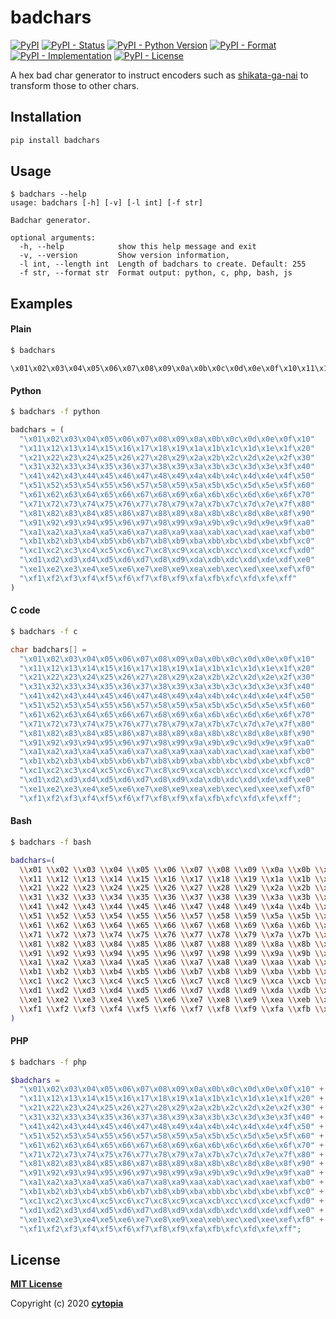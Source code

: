 # badchars

[![PyPI](https://img.shields.io/pypi/v/badchars)](https://pypi.org/project/badchars/)
[![PyPI - Status](https://img.shields.io/pypi/status/badchars)](https://pypi.org/project/badchars/)
[![PyPI - Python Version](https://img.shields.io/pypi/pyversions/badchars)](https://pypi.org/project/badchars/)
[![PyPI - Format](https://img.shields.io/pypi/format/badchars)](https://pypi.org/project/badchars/)
[![PyPI - Implementation](https://img.shields.io/pypi/implementation/badchars)](https://pypi.org/project/badchars/)
[![PyPI - License](https://img.shields.io/pypi/l/badchars)](https://pypi.org/project/badchars/)

A hex bad char generator to instruct encoders such as [shikata-ga-nai](https://github.com/rapid7/metasploit-framework/blob/master/modules/encoders/x86/shikata_ga_nai.rb)
to transform those to other chars.



## Installation
```bash
pip install badchars
```


## Usage
```
$ badchars --help
usage: badchars [-h] [-v] [-l int] [-f str]

Badchar generator.

optional arguments:
  -h, --help            show this help message and exit
  -v, --version         Show version information,
  -l int, --length int  Length of badchars to create. Default: 255
  -f str, --format str  Format output: python, c, php, bash, js
```


## Examples

#### Plain
```bash
$ badchars
```
```
\x01\x02\x03\x04\x05\x06\x07\x08\x09\x0a\x0b\x0c\x0d\x0e\x0f\x10\x11\x12\x13\x14\x15\x16\x17\x18\x19\x1a\x1b\x1c\x1d\x1e\x1f\x20\x21\x22\x23\x24\x25\x26\x27\x28\x29\x2a\x2b\x2c\x2d\x2e\x2f\x30\x31\x32\x33\x34\x35\x36\x37\x38\x39\x3a\x3b\x3c\x3d\x3e\x3f\x40\x41\x42\x43\x44\x45\x46\x47\x48\x49\x4a\x4b\x4c\x4d\x4e\x4f\x50\x51\x52\x53\x54\x55\x56\x57\x58\x59\x5a\x5b\x5c\x5d\x5e\x5f\x60\x61\x62\x63\x64\x65\x66\x67\x68\x69\x6a\x6b\x6c\x6d\x6e\x6f\x70\x71\x72\x73\x74\x75\x76\x77\x78\x79\x7a\x7b\x7c\x7d\x7e\x7f\x80\x81\x82\x83\x84\x85\x86\x87\x88\x89\x8a\x8b\x8c\x8d\x8e\x8f\x90\x91\x92\x93\x94\x95\x96\x97\x98\x99\x9a\x9b\x9c\x9d\x9e\x9f\xa0\xa1\xa2\xa3\xa4\xa5\xa6\xa7\xa8\xa9\xaa\xab\xac\xad\xae\xaf\xb0\xb1\xb2\xb3\xb4\xb5\xb6\xb7\xb8\xb9\xba\xbb\xbc\xbd\xbe\xbf\xc0\xc1\xc2\xc3\xc4\xc5\xc6\xc7\xc8\xc9\xca\xcb\xcc\xcd\xce\xcf\xd0\xd1\xd2\xd3\xd4\xd5\xd6\xd7\xd8\xd9\xda\xdb\xdc\xdd\xde\xdf\xe0\xe1\xe2\xe3\xe4\xe5\xe6\xe7\xe8\xe9\xea\xeb\xec\xed\xee\xef\xf0\xf1\xf2\xf3\xf4\xf5\xf6\xf7\xf8\xf9\xfa\xfb\xfc\xfd\xfe\xff
```

#### Python
```bash
$ badchars -f python
```
```python
badchars = (
  "\x01\x02\x03\x04\x05\x06\x07\x08\x09\x0a\x0b\x0c\x0d\x0e\x0f\x10"
  "\x11\x12\x13\x14\x15\x16\x17\x18\x19\x1a\x1b\x1c\x1d\x1e\x1f\x20"
  "\x21\x22\x23\x24\x25\x26\x27\x28\x29\x2a\x2b\x2c\x2d\x2e\x2f\x30"
  "\x31\x32\x33\x34\x35\x36\x37\x38\x39\x3a\x3b\x3c\x3d\x3e\x3f\x40"
  "\x41\x42\x43\x44\x45\x46\x47\x48\x49\x4a\x4b\x4c\x4d\x4e\x4f\x50"
  "\x51\x52\x53\x54\x55\x56\x57\x58\x59\x5a\x5b\x5c\x5d\x5e\x5f\x60"
  "\x61\x62\x63\x64\x65\x66\x67\x68\x69\x6a\x6b\x6c\x6d\x6e\x6f\x70"
  "\x71\x72\x73\x74\x75\x76\x77\x78\x79\x7a\x7b\x7c\x7d\x7e\x7f\x80"
  "\x81\x82\x83\x84\x85\x86\x87\x88\x89\x8a\x8b\x8c\x8d\x8e\x8f\x90"
  "\x91\x92\x93\x94\x95\x96\x97\x98\x99\x9a\x9b\x9c\x9d\x9e\x9f\xa0"
  "\xa1\xa2\xa3\xa4\xa5\xa6\xa7\xa8\xa9\xaa\xab\xac\xad\xae\xaf\xb0"
  "\xb1\xb2\xb3\xb4\xb5\xb6\xb7\xb8\xb9\xba\xbb\xbc\xbd\xbe\xbf\xc0"
  "\xc1\xc2\xc3\xc4\xc5\xc6\xc7\xc8\xc9\xca\xcb\xcc\xcd\xce\xcf\xd0"
  "\xd1\xd2\xd3\xd4\xd5\xd6\xd7\xd8\xd9\xda\xdb\xdc\xdd\xde\xdf\xe0"
  "\xe1\xe2\xe3\xe4\xe5\xe6\xe7\xe8\xe9\xea\xeb\xec\xed\xee\xef\xf0"
  "\xf1\xf2\xf3\xf4\xf5\xf6\xf7\xf8\xf9\xfa\xfb\xfc\xfd\xfe\xff"
)
```

#### C code
```bash
$ badchars -f c
```
```cpp
char badchars[] =
  "\x01\x02\x03\x04\x05\x06\x07\x08\x09\x0a\x0b\x0c\x0d\x0e\x0f\x10"
  "\x11\x12\x13\x14\x15\x16\x17\x18\x19\x1a\x1b\x1c\x1d\x1e\x1f\x20"
  "\x21\x22\x23\x24\x25\x26\x27\x28\x29\x2a\x2b\x2c\x2d\x2e\x2f\x30"
  "\x31\x32\x33\x34\x35\x36\x37\x38\x39\x3a\x3b\x3c\x3d\x3e\x3f\x40"
  "\x41\x42\x43\x44\x45\x46\x47\x48\x49\x4a\x4b\x4c\x4d\x4e\x4f\x50"
  "\x51\x52\x53\x54\x55\x56\x57\x58\x59\x5a\x5b\x5c\x5d\x5e\x5f\x60"
  "\x61\x62\x63\x64\x65\x66\x67\x68\x69\x6a\x6b\x6c\x6d\x6e\x6f\x70"
  "\x71\x72\x73\x74\x75\x76\x77\x78\x79\x7a\x7b\x7c\x7d\x7e\x7f\x80"
  "\x81\x82\x83\x84\x85\x86\x87\x88\x89\x8a\x8b\x8c\x8d\x8e\x8f\x90"
  "\x91\x92\x93\x94\x95\x96\x97\x98\x99\x9a\x9b\x9c\x9d\x9e\x9f\xa0"
  "\xa1\xa2\xa3\xa4\xa5\xa6\xa7\xa8\xa9\xaa\xab\xac\xad\xae\xaf\xb0"
  "\xb1\xb2\xb3\xb4\xb5\xb6\xb7\xb8\xb9\xba\xbb\xbc\xbd\xbe\xbf\xc0"
  "\xc1\xc2\xc3\xc4\xc5\xc6\xc7\xc8\xc9\xca\xcb\xcc\xcd\xce\xcf\xd0"
  "\xd1\xd2\xd3\xd4\xd5\xd6\xd7\xd8\xd9\xda\xdb\xdc\xdd\xde\xdf\xe0"
  "\xe1\xe2\xe3\xe4\xe5\xe6\xe7\xe8\xe9\xea\xeb\xec\xed\xee\xef\xf0"
  "\xf1\xf2\xf3\xf4\xf5\xf6\xf7\xf8\xf9\xfa\xfb\xfc\xfd\xfe\xff";
```

#### Bash
```bash
$ badchars -f bash
```
```bash
badchars=(
  \\x01 \\x02 \\x03 \\x04 \\x05 \\x06 \\x07 \\x08 \\x09 \\x0a \\x0b \\x0c \\x0d \\x0e \\x0f \\x10
  \\x11 \\x12 \\x13 \\x14 \\x15 \\x16 \\x17 \\x18 \\x19 \\x1a \\x1b \\x1c \\x1d \\x1e \\x1f \\x20
  \\x21 \\x22 \\x23 \\x24 \\x25 \\x26 \\x27 \\x28 \\x29 \\x2a \\x2b \\x2c \\x2d \\x2e \\x2f \\x30
  \\x31 \\x32 \\x33 \\x34 \\x35 \\x36 \\x37 \\x38 \\x39 \\x3a \\x3b \\x3c \\x3d \\x3e \\x3f \\x40
  \\x41 \\x42 \\x43 \\x44 \\x45 \\x46 \\x47 \\x48 \\x49 \\x4a \\x4b \\x4c \\x4d \\x4e \\x4f \\x50
  \\x51 \\x52 \\x53 \\x54 \\x55 \\x56 \\x57 \\x58 \\x59 \\x5a \\x5b \\x5c \\x5d \\x5e \\x5f \\x60
  \\x61 \\x62 \\x63 \\x64 \\x65 \\x66 \\x67 \\x68 \\x69 \\x6a \\x6b \\x6c \\x6d \\x6e \\x6f \\x70
  \\x71 \\x72 \\x73 \\x74 \\x75 \\x76 \\x77 \\x78 \\x79 \\x7a \\x7b \\x7c \\x7d \\x7e \\x7f \\x80
  \\x81 \\x82 \\x83 \\x84 \\x85 \\x86 \\x87 \\x88 \\x89 \\x8a \\x8b \\x8c \\x8d \\x8e \\x8f \\x90
  \\x91 \\x92 \\x93 \\x94 \\x95 \\x96 \\x97 \\x98 \\x99 \\x9a \\x9b \\x9c \\x9d \\x9e \\x9f \\xa0
  \\xa1 \\xa2 \\xa3 \\xa4 \\xa5 \\xa6 \\xa7 \\xa8 \\xa9 \\xaa \\xab \\xac \\xad \\xae \\xaf \\xb0
  \\xb1 \\xb2 \\xb3 \\xb4 \\xb5 \\xb6 \\xb7 \\xb8 \\xb9 \\xba \\xbb \\xbc \\xbd \\xbe \\xbf \\xc0
  \\xc1 \\xc2 \\xc3 \\xc4 \\xc5 \\xc6 \\xc7 \\xc8 \\xc9 \\xca \\xcb \\xcc \\xcd \\xce \\xcf \\xd0
  \\xd1 \\xd2 \\xd3 \\xd4 \\xd5 \\xd6 \\xd7 \\xd8 \\xd9 \\xda \\xdb \\xdc \\xdd \\xde \\xdf \\xe0
  \\xe1 \\xe2 \\xe3 \\xe4 \\xe5 \\xe6 \\xe7 \\xe8 \\xe9 \\xea \\xeb \\xec \\xed \\xee \\xef \\xf0
  \\xf1 \\xf2 \\xf3 \\xf4 \\xf5 \\xf6 \\xf7 \\xf8 \\xf9 \\xfa \\xfb \\xfc \\xfd \\xfe \\xff
)
```

#### PHP
```bash
$ badchars -f php
```
```php
$badchars =
  "\x01\x02\x03\x04\x05\x06\x07\x08\x09\x0a\x0b\x0c\x0d\x0e\x0f\x10" +
  "\x11\x12\x13\x14\x15\x16\x17\x18\x19\x1a\x1b\x1c\x1d\x1e\x1f\x20" +
  "\x21\x22\x23\x24\x25\x26\x27\x28\x29\x2a\x2b\x2c\x2d\x2e\x2f\x30" +
  "\x31\x32\x33\x34\x35\x36\x37\x38\x39\x3a\x3b\x3c\x3d\x3e\x3f\x40" +
  "\x41\x42\x43\x44\x45\x46\x47\x48\x49\x4a\x4b\x4c\x4d\x4e\x4f\x50" +
  "\x51\x52\x53\x54\x55\x56\x57\x58\x59\x5a\x5b\x5c\x5d\x5e\x5f\x60" +
  "\x61\x62\x63\x64\x65\x66\x67\x68\x69\x6a\x6b\x6c\x6d\x6e\x6f\x70" +
  "\x71\x72\x73\x74\x75\x76\x77\x78\x79\x7a\x7b\x7c\x7d\x7e\x7f\x80" +
  "\x81\x82\x83\x84\x85\x86\x87\x88\x89\x8a\x8b\x8c\x8d\x8e\x8f\x90" +
  "\x91\x92\x93\x94\x95\x96\x97\x98\x99\x9a\x9b\x9c\x9d\x9e\x9f\xa0" +
  "\xa1\xa2\xa3\xa4\xa5\xa6\xa7\xa8\xa9\xaa\xab\xac\xad\xae\xaf\xb0" +
  "\xb1\xb2\xb3\xb4\xb5\xb6\xb7\xb8\xb9\xba\xbb\xbc\xbd\xbe\xbf\xc0" +
  "\xc1\xc2\xc3\xc4\xc5\xc6\xc7\xc8\xc9\xca\xcb\xcc\xcd\xce\xcf\xd0" +
  "\xd1\xd2\xd3\xd4\xd5\xd6\xd7\xd8\xd9\xda\xdb\xdc\xdd\xde\xdf\xe0" +
  "\xe1\xe2\xe3\xe4\xe5\xe6\xe7\xe8\xe9\xea\xeb\xec\xed\xee\xef\xf0" +
  "\xf1\xf2\xf3\xf4\xf5\xf6\xf7\xf8\xf9\xfa\xfb\xfc\xfd\xfe\xff";
```


## License

**[MIT License](LICENSE.txt)**

Copyright (c) 2020 **[cytopia](https://github.com/cytopia)**
